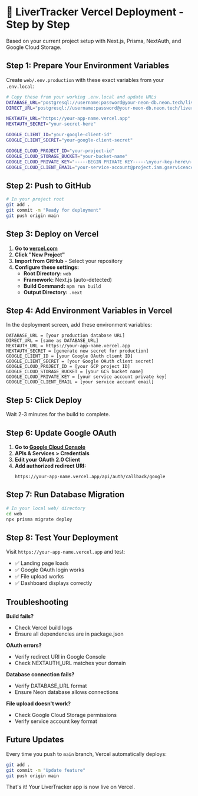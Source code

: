# 🚀 LiverTracker Vercel Deployment - Step by Step

Based on your current project setup with Next.js, Prisma, NextAuth, and Google Cloud Storage.

## Step 1: Prepare Your Environment Variables

Create `web/.env.production` with these exact variables from your `.env.local`:

```bash
# Copy these from your working .env.local and update URLs
DATABASE_URL="postgresql://username:password@your-neon-db.neon.tech/livertracker?sslmode=require"
DIRECT_URL="postgresql://username:password@your-neon-db.neon.tech/livertracker?sslmode=require"

NEXTAUTH_URL="https://your-app-name.vercel.app"
NEXTAUTH_SECRET="your-secret-here"

GOOGLE_CLIENT_ID="your-google-client-id"
GOOGLE_CLIENT_SECRET="your-google-client-secret"

GOOGLE_CLOUD_PROJECT_ID="your-project-id"
GOOGLE_CLOUD_STORAGE_BUCKET="your-bucket-name"
GOOGLE_CLOUD_PRIVATE_KEY="-----BEGIN PRIVATE KEY-----\nyour-key-here\n-----END PRIVATE KEY-----"
GOOGLE_CLOUD_CLIENT_EMAIL="your-service-account@project.iam.gserviceaccount.com"
```

## Step 2: Push to GitHub

```bash
# In your project root
git add .
git commit -m "Ready for deployment"
git push origin main
```

## Step 3: Deploy on Vercel

1. **Go to [vercel.com](https://vercel.com)**
2. **Click "New Project"**
3. **Import from GitHub** - Select your repository
4. **Configure these settings:**
   - **Root Directory:** `web`
   - **Framework:** Next.js (auto-detected)
   - **Build Command:** `npm run build`
   - **Output Directory:** `.next`

## Step 4: Add Environment Variables in Vercel

In the deployment screen, add these environment variables:

```
DATABASE_URL = [your production database URL]
DIRECT_URL = [same as DATABASE_URL]
NEXTAUTH_URL = https://your-app-name.vercel.app
NEXTAUTH_SECRET = [generate new secret for production]
GOOGLE_CLIENT_ID = [your Google OAuth client ID]
GOOGLE_CLIENT_SECRET = [your Google OAuth client secret]
GOOGLE_CLOUD_PROJECT_ID = [your GCP project ID]
GOOGLE_CLOUD_STORAGE_BUCKET = [your GCS bucket name]
GOOGLE_CLOUD_PRIVATE_KEY = [your service account private key]
GOOGLE_CLOUD_CLIENT_EMAIL = [your service account email]
```

## Step 5: Click Deploy

Wait 2-3 minutes for the build to complete.

## Step 6: Update Google OAuth

1. **Go to [Google Cloud Console](https://console.cloud.google.com)**
2. **APIs & Services > Credentials**
3. **Edit your OAuth 2.0 Client**
4. **Add authorized redirect URI:**
   ```
   https://your-app-name.vercel.app/api/auth/callback/google
   ```

## Step 7: Run Database Migration

```bash
# In your local web/ directory
cd web
npx prisma migrate deploy
```

## Step 8: Test Your Deployment

Visit `https://your-app-name.vercel.app` and test:
- ✅ Landing page loads
- ✅ Google OAuth login works
- ✅ File upload works
- ✅ Dashboard displays correctly

## Troubleshooting

**Build fails?**
- Check Vercel build logs
- Ensure all dependencies are in package.json

**OAuth errors?**
- Verify redirect URI in Google Console
- Check NEXTAUTH_URL matches your domain

**Database connection fails?**
- Verify DATABASE_URL format
- Ensure Neon database allows connections

**File upload doesn't work?**
- Check Google Cloud Storage permissions
- Verify service account key format

## Future Updates

Every time you push to `main` branch, Vercel automatically deploys:

```bash
git add .
git commit -m "Update feature"
git push origin main
```

That's it! Your LiverTracker app is now live on Vercel.